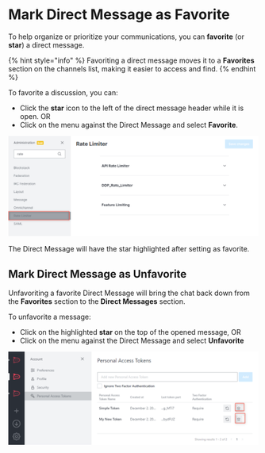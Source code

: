 # Mark Direct Message as Favorite

To help organize or prioritize your communications, you can **favorite** (or **star**) a direct message.

{% hint style="info" %}
Favoriting a direct message moves it to a **Favorites** section on the channels list, making it easier to access and find.
{% endhint %}

To favorite a discussion, you can:

* Click the **star** icon to the left of the direct message header while it is open. OR
* Click on the menu against the Direct Message and select **Favorite**.

![](<../../../../../.gitbook/assets/image (671) (1) (1) (1).png>)

The Direct Message will have the star highlighted after setting as favorite.

## Mark Direct Message as Unfavorite

Unfavoriting a favorite Direct Message will bring the chat back down from the **Favorites** section to the **Direct Messages** section.

To unfavorite a message:

* Click on the highlighted **star** on the top of the opened message, OR
* Click on the menu against the Direct Message and select **Unfavorite**

![](<../../../../../.gitbook/assets/image (688) (1) (1).png>)

